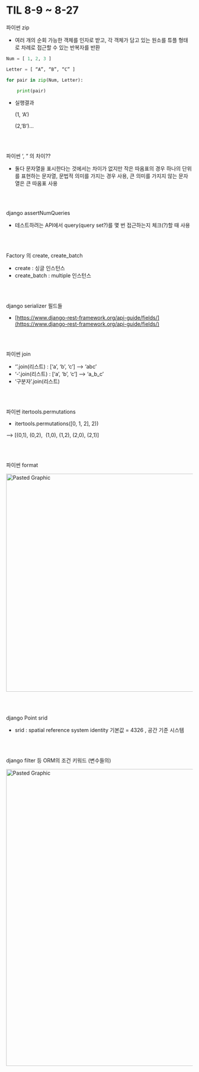 # TIL 8-9 ~ 8-27

파이썬 zip

- 여러 개의 순회 가능한 객체를 인자로 받고, 각 객체가 담고 있는 원소를 튜플 형태로 차례로 접근할 수 있는 반복자를 반환

~~~python
Num = [ 1, 2, 3 ]

Letter = [ “A”, “B”, “C” ]

for pair in zip(Num, Letter):

    print(pair)
~~~

- 실행결과
    
    (1, ‘A’)
    
    (2,’B’)…
    
<br/><br/>

파이썬 ‘, “ 의 차이??

- 둘다 문자열을 표시한다는 것에서는 차이가 없지만 작은 따옴표의 경우 하나의 단위를 표현하는 문자열, 문법적 의미를 가지는 경우 사용, 큰 의미를 가지지 않는 문자열은 큰 따옴표 사용

<br/><br/>

django assertNumQueries

- 테스트하려는 API에서 query(query set?)를 몇 번 접근하는지 체크(?)할 때 사용

<br/><br/>


Factory 의 create, create_batch

- create : 싱글 인스턴스
- create_batch : multiple 인스턴스

<br/><br/>


django serializer 필드들

- [https://www.django-rest-framework.org/api-guide/fields/](https://www.django-rest-framework.org/api-guide/fields/)

<br/><br/>


파이썬 join

- ‘’.join(리스트) : [‘a’, ‘b’, ‘c’] —> ‘abc’
- ‘-‘.join(리스트) : [‘a’, ‘b’, ‘c’] —> ‘a_b_c’
- ‘구분자’.join(리스트)

<br/><br/>


파이썬 itertools.permutations

- itertools.permutations([0, 1, 2], 2))

—> [(0,1), (0,2),  (1,0), (1,2), (2,0), (2,1)]

<br/><br/>


파이썬 format

<img width="589" alt="Pasted Graphic" src="https://user-images.githubusercontent.com/31716984/144807896-01189d25-0f16-4aea-ad46-4f8fbc28441a.png">

<br/><br/>


django Point srid

- srid : spatial reference system identity 기본값 = 4326 , 공간 기준 시스템

<br/><br/>


django filter 등 ORM의 조건 키워드 (변수들의)

<img width="802" alt="Pasted Graphic" src="https://user-images.githubusercontent.com/31716984/144807842-95d088f7-d390-4d83-a7c1-4a6784d26d03.png">
